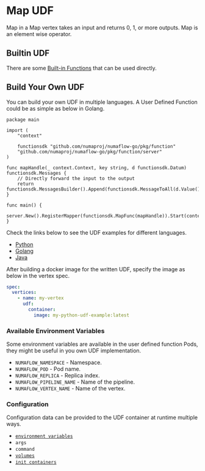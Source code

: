# Map UDF

Map in a Map vertex takes an input and returns 0, 1, or more outputs. Map is an element wise operator.

## Builtin UDF

There are some [Built-in Functions](builtin-functions/README.md) that can be used directly.

## Build Your Own UDF

You can build your own UDF in multiple languages. A User Defined Function could be as simple as below in Golang.

```golang
package main

import (
	"context"

	functionsdk "github.com/numaproj/numaflow-go/pkg/function"
	"github.com/numaproj/numaflow-go/pkg/function/server"
)

func mapHandle(_ context.Context, key string, d functionsdk.Datum) functionsdk.Messages {
	// Directly forward the input to the output
	return functionsdk.MessagesBuilder().Append(functionsdk.MessageToAll(d.Value()))
}

func main() {
	server.New().RegisterMapper(functionsdk.MapFunc(mapHandle)).Start(context.Background())
}
```

Check the links below to see the UDF examples for different languages.

- [Python](https://github.com/numaproj/numaflow-python/tree/main/examples/function)
- [Golang](https://github.com/numaproj/numaflow-go/tree/main/pkg/function/examples)
- [Java](https://github.com/numaproj/numaflow-java/tree/main/examples/src/main/java/io/numaproj/numaflow/examples/function)

After building a docker image for the written UDF, specify the image as below in the vertex spec.

```yaml
spec:
  vertices:
    - name: my-vertex
      udf:
        container:
          image: my-python-udf-example:latest
```

### Available Environment Variables

Some environment variables are available in the user defined function Pods, they might be useful in you own UDF implementation.

- `NUMAFLOW_NAMESPACE` - Namespace.
- `NUMAFLOW_POD` - Pod name.
- `NUMAFLOW_REPLICA` - Replica index.
- `NUMAFLOW_PIPELINE_NAME` - Name of the pipeline.
- `NUMAFLOW_VERTEX_NAME` - Name of the vertex.

### Configuration

Configuration data can be provided to the UDF container at runtime multiple ways.

* [`environment variables`](../../environment-variables.md)
* `args`
* `command`
* [`volumes`](../../volumes.md)
* [`init containers`](../../init-containers.md)

